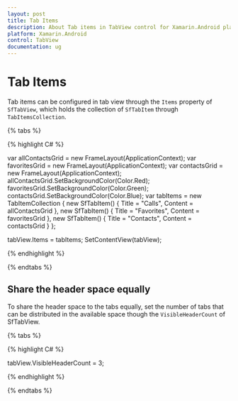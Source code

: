 ```yaml
---
layout: post
title: Tab Items
description: About Tab items in TabView control for Xamarin.Android platform
platform: Xamarin.Android
control: TabView
documentation: ug
---
```


# Tab Items

Tab items can be configured in tab view through the `Items` property of `SfTabView`, which holds the collection of `SfTabItem` through `TabItemsCollection`.


{% tabs %}

{% highlight C# %}

var allContactsGrid = new FrameLayout(ApplicationContext);
var favoritesGrid = new FrameLayout(ApplicationContext);
var contactsGrid = new FrameLayout(ApplicationContext);
allContactsGrid.SetBackgroundColor(Color.Red);
favoritesGrid.SetBackgroundColor(Color.Green);
contactsGrid.SetBackgroundColor(Color.Blue);
var tabItems = new TabItemCollection
{
new SfTabItem()
{
Title = "Calls",
Content = allContactsGrid
},
new SfTabItem()
{
Title = "Favorites",
Content = favoritesGrid
},
new SfTabItem()
{
Title = "Contacts",
Content = contactsGrid
}
};

tabView.Items = tabItems;
SetContentView(tabView);

{% endhighlight %}

{% endtabs %}

## Share the header space equally

To share the header space to the tabs equally, set the number of tabs that can be distributed in the available space though the `VisibleHeaderCount` of SfTabView.

{% tabs %}

{% highlight C# %}

tabView.VisibleHeaderCount = 3;

{% endhighlight %}

{% endtabs %}


